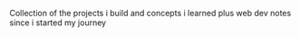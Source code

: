 Collection of the projects i build and concepts i learned plus web dev notes since i started my journey
